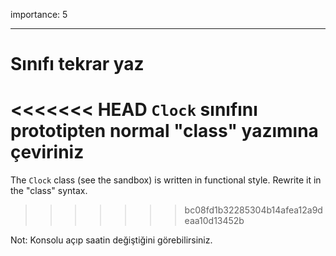 importance: 5

---

# Sınıfı tekrar yaz

<<<<<<< HEAD
`Clock` sınıfını prototipten normal "class" yazımına çeviriniz
=======
The `Clock` class (see the sandbox) is written in functional style. Rewrite it in the "class" syntax.
>>>>>>> bc08fd1b32285304b14afea12a9deaa10d13452b

Not: Konsolu açıp saatin değiştiğini görebilirsiniz.
